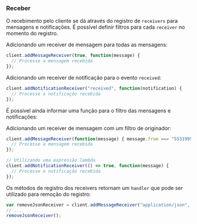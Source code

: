 ### Receber

O recebimento pelo cliente se dá através do registro de `receivers` para mensagens e notificações. É possível definir filtros para cada `receiver` no momento do registro.

Adicionando um receiver de mensagem para todas as mensagens:

```javascript
client.addMessageReceiver(true, function(message) {
  // Processe a mensagem recebida
});

```
Adicionando um receiver de notificação para o evento `received`:

```javascript
client.addNotificationReceiver("received", function(notification) {
  // Processe a notificação recebida
});

```

É possível ainda informar uma função para o filtro das mensagens e notificações:

Adicionando um receiver de mensagem com um filtro de originador:

```javascript
client.addMessageReceiver(function(message) { message.from === "553199990000@0mn.io" }, function(message) {
  // Processe a mensagem recebida
});

// Utilizando uma expressão lambda
client.addNotificationReceiver(() => true, function(message) {
  // Processe a notificação recebida
});

```

Os métodos de registro dos receivers retornam um `handler` que pode ser utilizado para remoção do registro:

```javascript
var removeJsonReceiver = client.addMessageReceiver("application/json", handleJson);
// ...
removeJsonReceiver();
```

